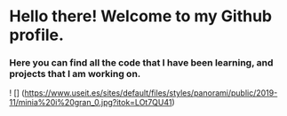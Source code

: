# Hello there! Welcome to my Github profile.

### Here you can find all the code that I have been learning, and projects that I am working on.

! [] (https://www.useit.es/sites/default/files/styles/panorami/public/2019-11/minia%20i%20gran_0.jpg?itok=LOt7QU41)
